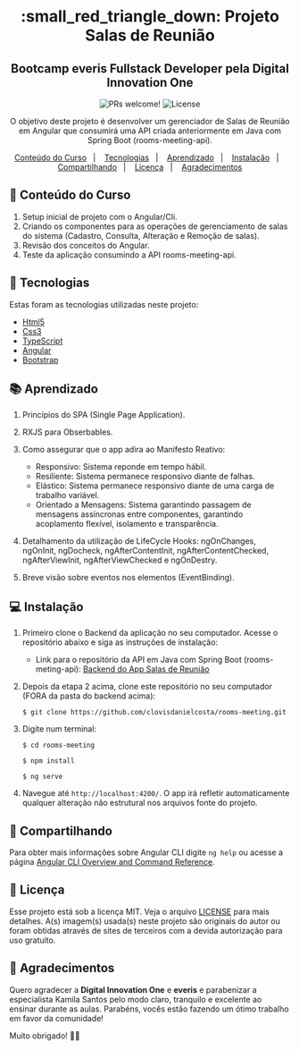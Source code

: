 <h1 align="center">
:small_red_triangle_down: Projeto Salas de Reunião
</h1>

<h2 align="center">
Bootcamp everis Fullstack Developer pela Digital Innovation One
</h2>

<p align="center">
  <img src="https://img.shields.io/static/v1?label=PRs&message=welcome&color=7159c1&labelColor=000000" alt="PRs welcome!" />

  <img alt="License" src="https://img.shields.io/static/v1?label=license&message=MIT&color=7159c1&labelColor=000000">
</p>

<p align="center">
O objetivo deste projeto é desenvolver um gerenciador de Salas de Reunião em Angular que consumirá uma API criada anteriormente em Java com Spring Boot (rooms-meeting-api).
</p>

<p align="center">
  <a href="#gem-conteudo-do-curso">Conteúdo do Curso</a>&nbsp;&nbsp;&nbsp;|&nbsp;&nbsp;&nbsp;
  <a href="#rocket-tecnologias">Tecnologias</a>&nbsp;&nbsp;&nbsp;|&nbsp;&nbsp;&nbsp;
  <a href="#books-aprendizado">Aprendizado</a>&nbsp;&nbsp;&nbsp;|&nbsp;&nbsp;&nbsp;
  <a href="#computer-instalação">Instalação</a>&nbsp;&nbsp;&nbsp;|&nbsp;&nbsp;&nbsp;
  <a href="#small_orange_diamond-compartilhando">Compartilhando</a>&nbsp;&nbsp;&nbsp;|&nbsp;&nbsp;&nbsp;
  <a href="#small_orange_diamond-licença">Licença</a>&nbsp;&nbsp;&nbsp;|&nbsp;&nbsp;&nbsp;
  <a href="#small_orange_diamond-agradecimentos">Agradecimentos</a>
</p>

## :gem: Conteúdo do Curso
 1. Setup inicial de projeto com o Angular/Cli.
 2. Criando os componentes para as operações de gerenciamento de salas do sistema (Cadastro, Consulta, Alteração e Remoção de salas).
 3. Revisão dos conceitos do Angular.
 4. Teste da aplicação consumindo a API rooms-meeting-api.

## :rocket: Tecnologias
Estas foram as tecnologias utilizadas neste projeto:
  - [Html5](https://developer.mozilla.org/pt-BR/docs/Web/HTML/HTML5)
  - [Css3](https://www.w3schools.com/css/)
  - [TypeScript](https://www.typescriptlang.org/)
  - [Angular](https://angular.io/)
  - [Bootstrap](https://getbootstrap.com/)
 
## :books: Aprendizado
 1. Princípios do SPA (Single Page Application).
 2. RXJS para Obserbables.
 3. Como assegurar que o app adira ao Manifesto Reativo:

    * Responsivo: Sistema reponde em tempo hábil.
    * Resiliente: Sistema permanece responsivo diante de falhas.
    * Elástico: Sistema permanece responsivo diante de uma carga de trabalho variável.
    * Orientado a Mensagens: Sistema garantindo passagem de mensagens assíncronas entre componentes, garantindo acoplamento flexível, isolamento e transparência.
 4. Detalhamento da utilização de LifeCycle Hooks: ngOnChanges, ngOnInit, ngDocheck, ngAfterContentInit, ngAfterContentChecked, ngAfterViewInit, ngAfterViewChecked e ngOnDestry.
 5. Breve visão sobre eventos nos elementos (EventBinding).
 
## :computer: Instalação
1. Primeiro clone o Backend da aplicação no seu computador. Acesse o repositório abaixo e siga as instruções de instalação:

    * Link para o repositório da API em Java com Spring Boot (rooms-meting-api):
[Backend do App Salas de Reunião](https://github.com/clovisdanielcosta/rooms-meeting-api.git)
    
3. Depois da etapa 2 acima, clone este repositório no seu computador (FORA da pasta do backend acima):

    `$ git clone https://github.com/clovisdanielcosta/rooms-meeting.git`

4. Digite num terminal:

    `$ cd rooms-meeting`

    `$ npm install`
    
    `$ ng serve`

5. Navegue até `http://localhost:4200/`. O app irá refletir automaticamente qualquer alteração não estrutural nos arquivos fonte do projeto.

## :small_orange_diamond: Compartilhando 
Para obter mais informações sobre Angular CLI digite `ng help` ou acesse a página [Angular CLI Overview and Command Reference](https://angular.io/cli).

## :small_orange_diamond: Licença
Esse projeto está sob a licença MIT. Veja o arquivo [LICENSE](LICENSE.md) para mais detalhes.
A(s) imagem(s) usada(s) neste projeto são originais do autor ou foram obtidas através de sites de terceiros com a devida autorização para uso gratuito.

## :small_orange_diamond: Agradecimentos
Quero agradecer a <b>Digital Innovation One</b> e <b>everis</b> e parabenizar a especialista Kamila Santos pelo modo claro, tranquilo e excelente ao ensinar durante as aulas. Parabéns, vocês estão fazendo um ótimo trabalho em favor da comunidade! 

Muito obrigado! :clap::clap:


